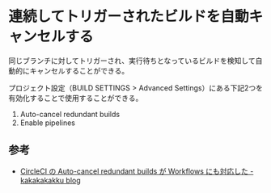 # 連続してトリガーされたビルドを自動キャンセルする

同じブランチに対してトリガーされ、実行待ちとなっているビルドを検知して自動的にキャンセルすることができる。

プロジェクト設定（BUILD SETTINGS > Advanced Settings）にある下記2つを有効化することで使用することができる。

1. Auto-cancel redundant builds
2. Enable pipelines

## 参考

* [CircleCI の Auto-cancel redundant builds が Workflows にも対応した - kakakakakku blog](https://kakakakakku.hatenablog.com/entry/2018/08/22/220625)
